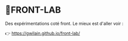 <h1>🚀FRONT-LAB</h1>

Des expérimentations coté front. Le mieux est d'aller voir :

👉 https://gwilain.github.io/front-lab/

